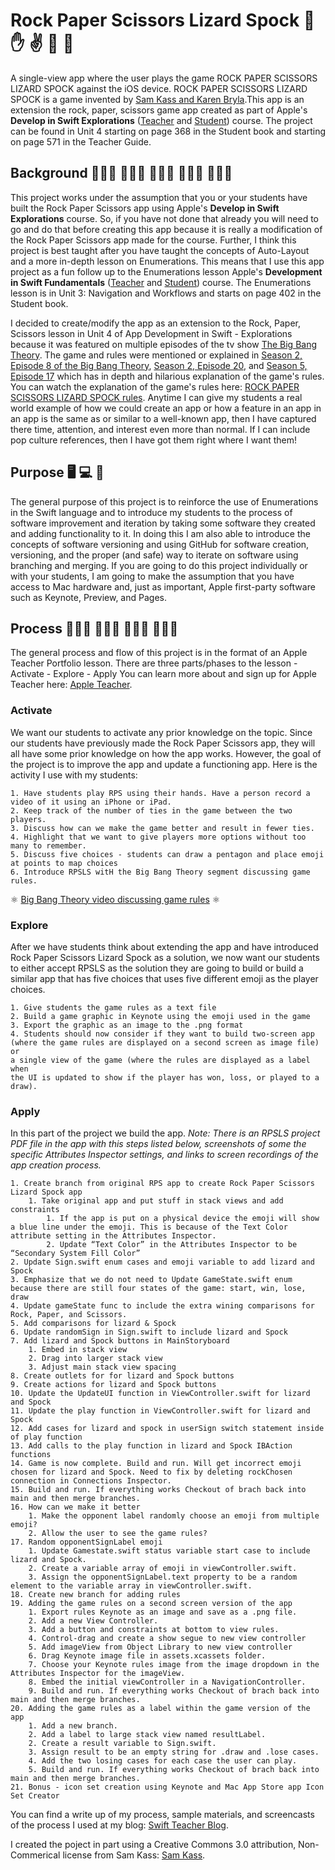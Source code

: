 #  Rock Paper Scissors Lizard Spock 👊 ✋ ✌️ 🦎 🖖
A single-view app where the user plays the game ROCK PAPER SCISSORS LIZARD SPOCK  against the iOS device. ROCK PAPER SCISSORS LIZARD SPOCK  is a game invented by [Sam Kass and Karen Bryla](http://www.samkass.com/theories/RPSSL.html).This app is an extension the rock, paper, scissors game app created as part of Apple's **Develop in Swift Explorations** ([Teacher](https://books.apple.com/us/book/develop-in-swift-explorations-teacher-guide/id1511184084) and [Student](https://books.apple.com/us/book/develop-in-swift-explorations/id1511184149)) course. The project can be found in Unit 4 starting on page 368 in the Student book and starting on page 571 in the Teacher Guide. 

## Background 👩🏼‍🎓 🧑🏿‍🎓 👨🏽‍🎓 👩🏻‍💻 👨🏾‍💻
This project works under the assumption that you or your students have built the Rock Paper Scissors app using Apple's **Develop in Swift Explorations** course. So, if you have not done that already you will need to go and do that before creating this app because it is really a modification of the Rock Paper Scissors app made for the course. Further, I think this project is best taught after you have taught the concepts of Auto-Layout and a more in-depth lesson on Enumerations. This means that I use this app project as a fun follow up to the Enumerations lesson Apple's **Development in Swift Fundamentals** ([Teacher](https://books.apple.com/us/book/develop-in-swift-fundamentals-teacher-guide/id1511184161) and [Student](https://books.apple.com/us/book/develop-in-swift-fundamentals/id1511184145)) course. The Enumerations lesson is in Unit 3: Navigation and Workflows and starts on page 402 in the Student book. 

I decided to create/modify the app as an extension to the Rock, Paper, Scissors lesson in Unit 4 of App Development in Swift - Explorations because it was featured on multiple episodes of the tv show [The Big Bang Theory](https://the-big-bang-theory.com/?src=topLogo). The game and rules were mentioned or explained in [Season 2, Episode 8 of the Big Bang Theory](https://the-big-bang-theory.com/episodeguide/episode/208/The-Lizard-Spock-Expansion/), [Season 2, Episode 20](https://the-big-bang-theory.com/episodeguide/episode/220/The-Hofstadter-Isotope/), and [Season 5, Episode 17](https://the-big-bang-theory.com/episodeguide/episode/517/The-Rothman-Disintegration/) which has in depth and hilarious explanation of the game's rules. You can watch the explanation of the game's rules here: [ROCK PAPER SCISSORS LIZARD SPOCK rules](https://www.youtube.com/watch?v=x5Q6-wMx-K8). Anytime I can give my students a real world example of how we could create an app or how a feature in an app in an app is the same as or similar to a well-known app, then I have captured there time, attention, and interest even more than normal. If I can include pop culture references, then I have got them right where I want them!

## Purpose 🖥 💻 📱
The general purpose of this project is to reinforce the use of Enumerations in the Swift language and to introduce my students to the process of software improvement and iteration by taking some software they created and adding functionality to it. In doing this I am also able to introduce the concepts of software versioning and using GitHub for software creation, versioning, and the proper (and safe) way to iterate on software using branching and merging. If you are going to do this project individually or with your students, I am going to make the assumption that you have access to Mac hardware and, just as important, Apple first-party software such as Keynote, Preview, and Pages.

## Process 👩🏾‍🏫 👨🏻‍🏫 👨🏻‍💻 👩🏽‍💻
The general process and flow of this project is in the format of an Apple Teacher Portfolio lesson. There are three parts/phases to the lesson
    - Activate
    - Explore 
    - Apply
 You can learn more about and sign up for Apple Teacher here: [Apple Teacher](https://www.apple.com/education/k12/teacher-resources/). 


### Activate
We want our students to activate any prior knowledge on the topic. Since our students have previously made the Rock Paper Scissors app, they will all have some prior knowledge on how the app works. However, the goal of the project is to improve the app and update a functioning app. Here is the activity I use with my students:

    1. Have students play RPS using their hands. Have a person record a video of it using an iPhone or iPad.
    2. Keep track of the number of ties in the game between the two players.
    3. Discuss how can we make the game better and result in fewer ties. 
    4. Highlight that we want to give players more options without too many to remember.
    5. Discuss five choices - students can draw a pentagon and place emoji at points to map choices
    6. Introduce RPSLS witH the Big Bang Theory segment discussing game rules.

⚛️ [Big Bang Theory video discussing game rules](https://www.youtube.com/watch?v=x5Q6-wMx-K8) ⚛️

### Explore
After we have students think about extending the app and have introduced Rock Paper Scissors Lizard Spock as a solution, we now want our students to either accept RPSLS as the solution they are going to build or build a similar app that has five choices that uses five different emoji as the player choices.

    1. Give students the game rules as a text file
    2. Build a game graphic in Keynote using the emoji used in the game
    3. Export the graphic as an image to the .png format 
    4. Students should now consider if they want to build two-screen app 
    (where the game rules are displayed on a second screen as image file) or 
    a single view of the game (where the rules are displayed as a label when 
    the UI is updated to show if the player has won, loss, or played to a draw).

### Apply 
In this part of the project we build the app.
    *Note: There is an RPSLS project PDF file in the app with this steps listed below, screenshots of some the specific Attributes Inspector settings, and links to screen recordings of the app creation process.*
    
    1. Create branch from original RPS app to create Rock Paper Scissors Lizard Spock app
        1. Take original app and put stuff in stack views and add constraints
            1. If the app is put on a physical device the emoji will show a blue line under the emoji. This is because of the Text Color attribute setting in the Attributes Inspector.
            2. Update “Text Color” in the Attributes Inspector to be “Secondary System Fill Color”
    2. Update Sign.swift enum cases and emoji variable to add lizard and Spock
    3. Emphasize that we do not need to Update GameState.swift enum because there are still four states of the game: start, win, lose, draw
    4. Update gameState func to include the extra wining comparisons for Rock, Paper, and Scissors. 
    5. Add comparisons for lizard & Spock
    6. Update randomSign in Sign.swift to include lizard and Spock
    7. Add lizard and Spock buttons in MainStoryboard
        1. Embed in stack view 
        2. Drag into larger stack view
        3. Adjust main stack view spacing
    8. Create outlets for for lizard and Spock buttons
    9. Create actions for lizard and Spock buttons
    10. Update the UpdateUI function in ViewController.swift for lizard and Spock
    11. Update the play function in ViewController.swift for lizard and Spock
    12. Add cases for lizard and spock in userSign switch statement inside of play function
    13. Add calls to the play function in lizard and Spock IBAction functions
    14. Game is now complete. Build and run. Will get incorrect emoji chosen for lizard and Spock. Need to fix by deleting rockChosen connection in Connections Inspector.
    15. Build and run. If everything works Checkout of brach back into main and then merge branches.
    16. How can we make it better
        1. Make the opponent label randomly choose an emoji from multiple emoji?
        2. Allow the user to see the game rules?
    17. Random opponentSignLabel emoji
        1. Update Gamestate.swift status variable start case to include lizard and Spock.
        2. Create a variable array of emoji in viewController.swift.
        3. Assign the opponentSignLabel.text property to be a random element to the variable array in viewController.swift.
    18. Create new branch for adding rules 
    19. Adding the game rules on a second screen version of the app
        1. Export rules Keynote as an image and save as a .png file.
        2. Add a new View Controller.
        3. Add a button and constraints at bottom to view rules.
        4. Control-drag and create a show segue to new view controller
        5. Add imageView from Object Library to new view controller
        6. Drag Keynote image file in assets.xcassets folder.
        7. Choose your Keynote rules image from the image dropdown in the Attributes Inspector for the imageView.
        8. Embed the initial viewController in a NavigationController.
        9. Build and run. If everything works Checkout of brach back into main and then merge branches.
    20. Adding the game rules as a label within the game version of the app
        1. Add a new branch.
        2. Add a label to large stack view named resultLabel.
        2. Create a result variable to Sign.swift.
        3. Assign result to be an empty string for .draw and .lose cases.
        4. Add the two losing cases for each case the user can play.
        5. Build and run. If everything works Checkout of brach back into main and then merge branches.
    21. Bonus - icon set creation using Keynote and Mac App Store app Icon Set Creator

You can find a write up of my process, sample materials, and screencasts of the process I used at my blog: [Swift Teacher Blog](https://www.swiftteacher.org).
    
I created the poject in part using a Creative Commons 3.0 attribution, Non-Commerical license from Sam Kass: [Sam Kass](http://www.samkass.com/theories/RPSSL.html).

